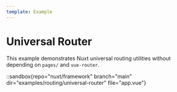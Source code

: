 ```yaml
---
template: Example
---
```


# Universal Router

This example demonstrates Nuxt universal routing utilities without depending on `pages/` and `vue-router`.

::sandbox{repo="nuxt/framework" branch="main" dir="examples/routing/universal-router" file="app.vue"}
